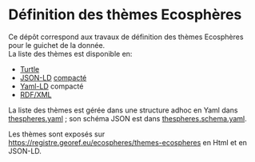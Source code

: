# Définition des thèmes Ecosphères

Ce dépôt correspond aux travaux de définition des thèmes Ecosphères pour le guichet de la donnée.  
La liste des thèmes est disponible en:

- [Turtle](thespheres.ttl)
- [JSON-LD](thespheres.json) [compacté](https://www.w3.org/TR/json-ld11/#compact-iris)
- [Yaml-LD](thespheres-ld.yaml) compacté
- [RDF/XML](thespheres.xml)

La liste des thèmes est gérée dans une structure adhoc en Yaml dans [thespheres.yaml](thespheres.yaml) ;
son schéma JSON est dans [thespheres.schema.yaml](thespheres.schema.yaml).

Les thèmes sont exposés sur https://registre.georef.eu/ecospheres/themes-ecospheres
en Html et en JSON-LD.
